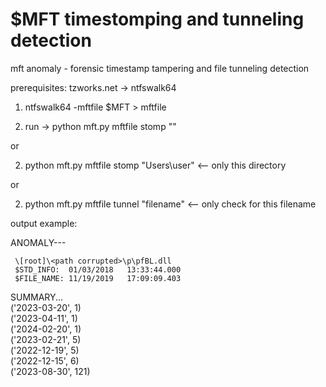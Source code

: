 $MFT timestomping and tunneling detection
================

mft anomaly - forensic timestamp tampering and file tunneling detection

prerequisites: tzworks.net -> ntfswalk64 

1) ntfswalk64 -mftfile $MFT > mftfile

2) run -> python mft.py mftfile stomp ""

or

2) python mft.py mftfile stomp "Users\user" <-- only this directory<br>

or<br>

2) python mft.py mftfile tunnel "filename" <-- only check for this filename

output example:

ANOMALY---

     \[root]\<path corrupted>\p\pfBL.dll
     $STD_INFO:  01/03/2018   13:33:44.000 
     $FILE_NAME: 11/19/2019   17:09:09.403

SUMMARY...
<br>
('2023-03-20', 1)<br>
('2023-04-11', 1)<br>
('2024-02-20', 1)<br>
('2023-02-21', 5)<br>
('2022-12-19', 5)<br>
('2022-12-15', 6)<br>
('2023-08-30', 121)<br>
